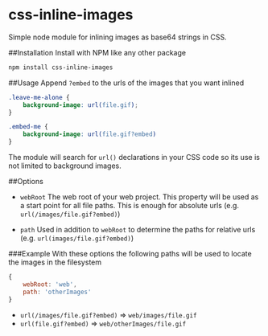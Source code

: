 css-inline-images
=================

Simple node module for inlining images as base64 strings in CSS.

##Installation
Install with NPM like any other package
```bash
npm install css-inline-images
```

##Usage
Append `?embed` to the urls of the images that you want inlined

```css
.leave-me-alone {
    background-image: url(file.gif);
}

.embed-me {
    background-image: url(file.gif?embed)
}
```

The module will search for `url()` declarations in your CSS code so its use is not limited to background images.

##Options
* `webRoot`
  The web root of your web project. This property will be used as a start point for all file paths.
  This is enough for absolute urls (e.g.  `url(/images/file.gif?embed)`)

* `path`
  Used in addition to `webRoot` to determine the paths for relative urls (e.g. `url(images/file.gif?embed)`)

###Example
With these options the following paths will be used to locate the images in the filesystem
```javascript
{
    webRoot: 'web',
    path: 'otherImages'
}
```
* `url(/images/file.gif?embed)` => `web/images/file.gif`
* `url(file.gif?embed)` => `web/otherImages/file.gif`
